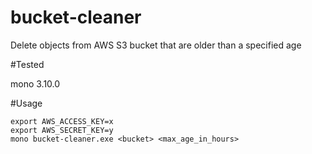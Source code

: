 bucket-cleaner
==============

Delete objects from AWS S3 bucket that are older than a specified age

#Tested

mono 3.10.0

#Usage 

    export AWS_ACCESS_KEY=x 
    export AWS_SECRET_KEY=y
    mono bucket-cleaner.exe <bucket> <max_age_in_hours>


